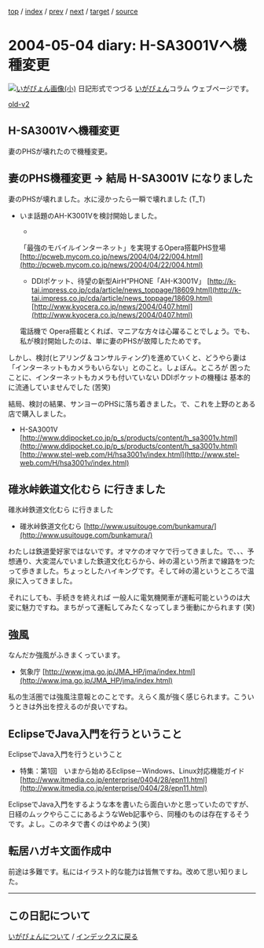 [top](https://igapyon.github.io/diary/) 
 / [index](https://igapyon.github.io/diary/2004/index.html) 
 / [prev](https://igapyon.github.io/diary/2004/ig040502.html) 
 / [next](https://igapyon.github.io/diary/2004/ig040505.html) 
 / [target](https://igapyon.github.io/diary/2004/ig040504.html) 
 / [source](https://github.com/igapyon/diary/blob/gh-pages/2004/ig040504.html.src.md) 

2004-05-04 diary: H-SA3001Vへ機種変更
=====================================================================================================
[![いがぴょん画像(小)](https://igapyon.github.io/diary/images/iga200306s.jpg "いがぴょん")](https://igapyon.github.io/diary/memo/memoigapyon.html) 日記形式でつづる [いがぴょん](https://igapyon.github.io/diary/memo/memoigapyon.html)コラム ウェブページです。

[old-v2](ig040504-orig.html)

## H-SA3001Vへ機種変更

妻のPHSが壊れたので機種変更。


## 妻のPHS機種変更 → 結局 H-SA3001V になりました

妻のPHSが壊れました。水に浸かったら一瞬で壊れました (T_T)

* いま話題のAH-K3001Vを検討開始しました。
  
  * 
  「最強のモバイルインターネット」を実現するOpera搭載PHS登場
    [http://pcweb.mycom.co.jp/news/2004/04/22/004.html](http://pcweb.mycom.co.jp/news/2004/04/22/004.html)
    
  * DDIポケット、待望の新型AirH”PHONE「AH-K3001V」 
    [http://k-tai.impress.co.jp/cda/article/news_toppage/18609.html](http://k-tai.impress.co.jp/cda/article/news_toppage/18609.html)
    [http://www.kyocera.co.jp/news/2004/0407.html](http://www.kyocera.co.jp/news/2004/0407.html)
  

  電話機で Opera搭載とくれば、マニアな方々は心躍ることでしょう。でも、私が検討開始したのは、単に妻のPHSが故障したためです。

しかし、検討(ヒアリング＆コンサルティング)を進めていくと、どうやら妻は「インターネットもカメラもいらない」とのこと。しょぼん。ところが 困ったことに、インターネットもカメラも付いていない DDIポケットの機種は 基本的に流通していませんでした (苦笑)

結局、検討の結果、サンヨーのPHSに落ち着きました。で、これを上野のとある店で購入しました。

* H-SA3001V
  [http://www.ddipocket.co.jp/p_s/products/content/h_sa3001v.html](http://www.ddipocket.co.jp/p_s/products/content/h_sa3001v.html)
  [http://www.stel-web.com/H/hsa3001v/index.html](http://www.stel-web.com/H/hsa3001v/index.html)

## 碓氷峠鉄道文化むら に行きました

碓氷峠鉄道文化むら に行きました

* 碓氷峠鉄道文化むら
  [http://www.usuitouge.com/bunkamura/](http://www.usuitouge.com/bunkamura/)

わたしは鉄道愛好家ではないです。オマケのオマケで行ってきました。で、、、予想通り、大変混んでいました鉄道文化むらから、峠の湯という所まで線路をつたって歩きました。ちょっとしたハイキングです。そして峠の湯というところで温泉に入ってきました。

それにしても、手続きを終えれば 一般人に電気機関車が運転可能というのは大変に魅力ですね。まちがって運転してみたくなってしまう衝動にかられます
(笑)

## 強風

なんだか強風がふきまくっています。

* 気象庁
  [http://www.jma.go.jp/JMA_HP/jma/index.html](http://www.jma.go.jp/JMA_HP/jma/index.html)

私の生活圏では強風注意報とのことです。えらく風が強く感じられます。こういうときは外出を控えるのが良いですね。

## EclipseでJava入門を行うということ

EclipseでJava入門を行うということ

* 特集：第1回　いまから始めるEclipse－Windows、Linux対応機能ガイド 
  [http://www.itmedia.co.jp/enterprise/0404/28/epn11.html](http://www.itmedia.co.jp/enterprise/0404/28/epn11.html)

EclipseでJava入門をするような本を書いたら面白いかと思っていたのですが、日経のムックやらここにあるようなWeb記事やら、同種のものは存在するそうです。よし。このネタで書くのはやめよう(笑)

## 転居ハガキ文面作成中

前途は多難です。私にはイラスト的な能力は皆無ですね。改めて思い知りました。

----------------------------------------------------------------------------------------------------

## この日記について
[いがぴょんについて](https://igapyon.github.io/diary/memo/memoigapyon.html) / [インデックスに戻る](https://igapyon.github.io/diary/idxall.html)
